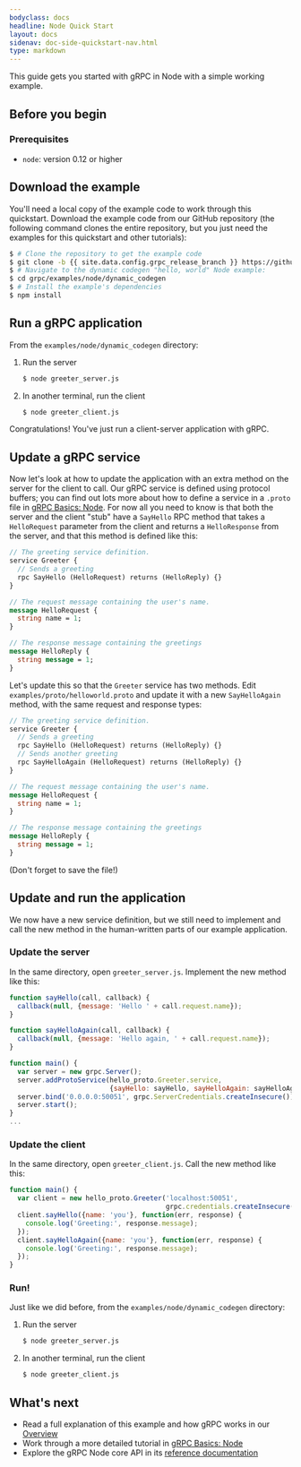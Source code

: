 ```yaml
---
bodyclass: docs
headline: Node Quick Start
layout: docs
sidenav: doc-side-quickstart-nav.html
type: markdown
---
```


<p class="lead">This guide gets you started with gRPC in Node with a simple
working example.</p>

<div id="toc"></div>

## Before you begin

### Prerequisites

 * `node`: version 0.12 or higher

## Download the example

You'll need a local copy of the example code to work through this quickstart.
Download the example code from our GitHub repository (the following command
clones the entire repository, but you just need the examples for this quickstart
and other tutorials):

```sh
$ # Clone the repository to get the example code
$ git clone -b {{ site.data.config.grpc_release_branch }} https://github.com/grpc/grpc
$ # Navigate to the dynamic codegen "hello, world" Node example:
$ cd grpc/examples/node/dynamic_codegen
$ # Install the example's dependencies
$ npm install
```

## Run a gRPC application

From the `examples/node/dynamic_codegen` directory:

 1. Run the server

    ```sh
    $ node greeter_server.js
    ```

 2. In another terminal, run the client

    ```sh
    $ node greeter_client.js
    ```

Congratulations! You've just run a client-server application with gRPC.

## Update a gRPC service

Now let's look at how to update the application with an extra method on the
server for the client to call. Our gRPC service is defined using protocol
buffers; you can find out lots more about how to define a service in a `.proto`
file in [gRPC Basics: Node][]. For now all you need
to know is that both the server and the client "stub" have a `SayHello` RPC
method that takes a `HelloRequest` parameter from the client and returns a
`HelloResponse` from the server, and that this method is defined like this:


```proto
// The greeting service definition.
service Greeter {
  // Sends a greeting
  rpc SayHello (HelloRequest) returns (HelloReply) {}
}

// The request message containing the user's name.
message HelloRequest {
  string name = 1;
}

// The response message containing the greetings
message HelloReply {
  string message = 1;
}
```

Let's update this so that the `Greeter` service has two methods. Edit
`examples/proto/helloworld.proto` and update it with a new `SayHelloAgain`
method, with the same request and response types:

```proto
// The greeting service definition.
service Greeter {
  // Sends a greeting
  rpc SayHello (HelloRequest) returns (HelloReply) {}
  // Sends another greeting
  rpc SayHelloAgain (HelloRequest) returns (HelloReply) {}
}

// The request message containing the user's name.
message HelloRequest {
  string name = 1;
}

// The response message containing the greetings
message HelloReply {
  string message = 1;
}
```

(Don't forget to save the file!)

## Update and run the application

We now have a new service definition, but we still need to implement and call
the new method in the human-written parts of our example application.

### Update the server

In the same directory, open `greeter_server.js`. Implement the new method like
this:

```js
function sayHello(call, callback) {
  callback(null, {message: 'Hello ' + call.request.name});
}

function sayHelloAgain(call, callback) {
  callback(null, {message: 'Hello again, ' + call.request.name});
}

function main() {
  var server = new grpc.Server();
  server.addProtoService(hello_proto.Greeter.service,
                         {sayHello: sayHello, sayHelloAgain: sayHelloAgain});
  server.bind('0.0.0.0:50051', grpc.ServerCredentials.createInsecure());
  server.start();
}
...
```

### Update the client

In the same directory, open `greeter_client.js`. Call the new method like this:

```js
function main() {
  var client = new hello_proto.Greeter('localhost:50051',
                                       grpc.credentials.createInsecure());
  client.sayHello({name: 'you'}, function(err, response) {
    console.log('Greeting:', response.message);
  });
  client.sayHelloAgain({name: 'you'}, function(err, response) {
    console.log('Greeting:', response.message);
  });
}
```

### Run!

Just like we did before, from the `examples/node/dynamic_codegen` directory:

 1. Run the server

    ```sh
    $ node greeter_server.js
    ```

 2. In another terminal, run the client

    ```sh
    $ node greeter_client.js
    ```

## What's next

 - Read a full explanation of this example and how gRPC works in our
   [Overview](http://www.grpc.io/docs/)
 - Work through a more detailed tutorial in [gRPC Basics: Node][]
 - Explore the gRPC Node core API in its [reference
   documentation](http://www.grpc.io/grpc/node/)

[gRPC Basics: Node]:http://www.grpc.io/docs/tutorials/basic/node.html
